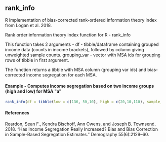 ## rank_info
R Implementation of bias-corrected rank-ordered information theory index from Logan et al. 2018.

Rank order information theory index function for R - rank_info

This function takes 2 arguments - 
df - tibble/dataframe containing grouped income data (counts in income brackets), followed by column giving unweighted sample counts.
grouping_var - vector with MSA ids for grouping rows of tibble in first argument.

The function returns a tibble with MSA column (grouping var ids) and bias-corrected income segregation for each MSA.


#### Example - Computes income segregation based on two income groups (high and low) for MSA "a"  
``` r
rank_info(df = tibble(low = c(130, 50,10), high = c(20,10,110), sample_counts = c(30, 15, 25)), grouping_var = c('a', 'a', 'a'))
```

#### References 
Reardon, Sean F., Kendra Bischoff, Ann Owens, and Joseph B. Townsend. 2018. “Has Income Segregation Really Increased? Bias and Bias Correction in Sample-Based Segregation Estimates.” Demography 55(6):2129–60.
